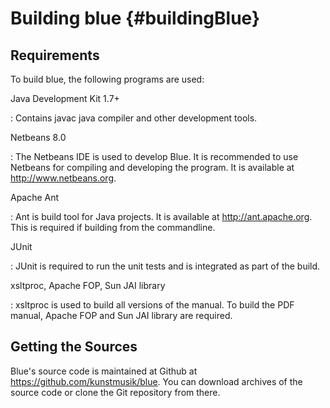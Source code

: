 Building blue {#buildingBlue}
=============

Requirements
------------

To build blue, the following programs are used:

Java Development Kit 1.7+

:   Contains javac java compiler and other development tools.

Netbeans 8.0

:   The Netbeans IDE is used to develop Blue. It is recommended to use
    Netbeans for compiling and developing the program. It is available
    at <http://www.netbeans.org>.

Apache Ant

:   Ant is build tool for Java projects. It is available at
    <http://ant.apache.org>. This is required if building from the
    commandline.

JUnit

:   JUnit is required to run the unit tests and is integrated as part of
    the build.

xsltproc, Apache FOP, Sun JAI library

:   xsltproc is used to build all versions of the manual. To build the
    PDF manual, Apache FOP and Sun JAI library are required.

Getting the Sources
-------------------

Blue\'s source code is maintained at Github at
<https://github.com/kunstmusik/blue>. You can download archives of the
source code or clone the Git repository from there.
